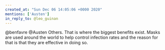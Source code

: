 ```yaml
---
created_at: "Sun Dec 06 14:05:06 +0000 2020"
mentions: ['Austen']
in_reply_to: @leo_guinan
---
```


@benfavre @Austen Others. That is where the biggest benefits exist. Masks are used around the world to help control infection rates and the reason for that is that they are effective in doing so.